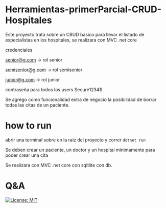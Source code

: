 # Herramientas-primerParcial-CRUD-Hospitales
Este proyecto trata sobre un CRUD basico para llevar el listado de especialistas en los hospitales, se realizara con MVC  .net core

credenciales

senior@g.com -> rol senior

semisenior@g.com -> rol semisenior

junior@g.com	-> rol junior

contraseña para todos los users
Secure1234$

Se agrego como funcionalidad extra de negocio la posibilidad de borrar todas las citas de un paciente.

# how to run

abrir una terminal sobre en la raiz del proyecto y correr `dotnet run`


Se deben crear un paciente, un doctor y un hospital minimamente para poder crear una cita

Se realizara con MVC .net core con sqltlite con db.

# Q&A

[![License: MIT](https://img.shields.io/badge/License-MIT-yellow.svg)](https://opensource.org/licenses/MIT)

